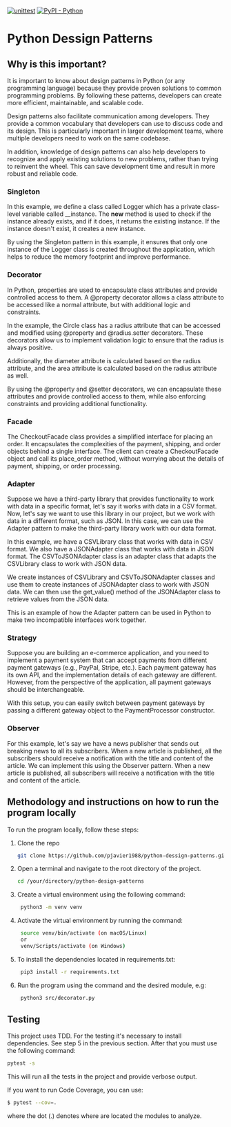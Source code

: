 [![unittest](https://img.shields.io/github/actions/workflow/status/icon-project/icon-sdk-python/iconsdk-workflow.yml?branch=master&label=unittest&logo=github)](https://github.com/pjavier1988/python-dessign-patterns/issues?q=is%3Aissue+is%3Aclosed)
[![PyPI - Python](https://img.shields.io/pypi/pyversions/iconsdk?logo=pypi)](https://github.com/pjavier1988/python-dessign-patterns)

# Python Dessign Patterns

## Why is this important?
It is important to know about design patterns in Python (or any programming language) because they provide proven solutions to common programming problems. By following these patterns, developers can create more efficient, maintainable, and scalable code.

Design patterns also facilitate communication among developers. They provide a common vocabulary that developers can use to discuss code and its design. This is particularly important in larger development teams, where multiple developers need to work on the same codebase.

In addition, knowledge of design patterns can also help developers to recognize and apply existing solutions to new problems, rather than trying to reinvent the wheel. This can save development time and result in more robust and reliable code.

### Singleton

In this example, we define a class called Logger which has a private class-level variable called __instance. The __new__ method is used to check if the instance already exists, and if it does, it returns the existing instance. If the instance doesn't exist, it creates a new instance.

By using the Singleton pattern in this example, it ensures that only one instance of the Logger class is created throughout the application, which helps to reduce the memory footprint and improve performance.

### Decorator
In Python, properties are used to encapsulate class attributes and provide controlled access to them. A @property decorator allows a class attribute to be accessed like a normal attribute, but with additional logic and constraints.

In the example, the Circle class has a radius attribute that can be accessed and modified using @property and @radius.setter decorators. These decorators allow us to implement validation logic to ensure that the radius is always positive.

Additionally, the diameter attribute is calculated based on the radius attribute, and the area attribute is calculated based on the radius attribute as well.

By using the @property and @setter decorators, we can encapsulate these attributes and provide controlled access to them, while also enforcing constraints and providing additional functionality.


### Facade

The CheckoutFacade class provides a simplified interface for placing an order. It encapsulates the complexities of the payment, shipping, and order objects behind a single interface. The client can create a CheckoutFacade object and call its place_order method, without worrying about the details of payment, shipping, or order processing.


### Adapter

Suppose we have a third-party library that provides functionality to work with data in a specific format, let's say it works with data in a CSV format. Now, let's say we want to use this library in our project, but we work with data in a different format, such as JSON. In this case, we can use the Adapter pattern to make the third-party library work with our data format.

In this example, we have a CSVLibrary class that works with data in CSV format. We also have a JSONAdapter class that works with data in JSON format. The CSVToJSONAdapter class is an adapter class that adapts the CSVLibrary class to work with JSON data.

We create instances of CSVLibrary and CSVToJSONAdapter classes and use them to create instances of JSONAdapter class to work with JSON data. We can then use the get_value() method of the JSONAdapter class to retrieve values from the JSON data.

This is an example of how the Adapter pattern can be used in Python to make two incompatible interfaces work together.


### Strategy
Suppose you are building an e-commerce application, and you need to implement a payment system that can accept payments from different payment gateways (e.g., PayPal, Stripe, etc.). Each payment gateway has its own API, and the implementation details of each gateway are different. However, from the perspective of the application, all payment gateways should be interchangeable.

With this setup, you can easily switch between payment gateways by passing a different gateway object to the PaymentProcessor constructor.


### Observer

For this example, let's say we have a news publisher that sends out breaking news to all its subscribers. When a new article is published, all the subscribers should receive a notification with the title and content of the article. We can implement this using the Observer pattern.
When a new article is published, all subscribers will receive a notification with the title and content of the article.

## Methodology and instructions on how to run the program locally

To run the program locally, follow these steps:
1. Clone the repo
   ```sh
   git clone https://github.com/pjavier1988/python-dessign-patterns.git
   ```
2. Open a terminal and navigate to the root directory of the project.
   ```sh
   cd /your/directory/python-design-patterns
   ```
3. Create a virtual environment using the following command:
   ```sh
    python3 -m venv venv
   ```
4. Activate the virtual environment by running the command:
   ```sh
    source venv/bin/activate (on macOS/Linux)
    or
    venv/Scripts/activate (on Windows)
   ```
5. To install the dependencies located in requirements.txt:
   ```sh
    pip3 install -r requirements.txt
   ```

6. Run the program using the command and the desired module, e.g:
   ```sh
    python3 src/decorator.py
   ```

## Testing
This project uses TDD.
For the testing it's necessary to install dependencies. See step 5 in the previous section. After that you must use the following command:
```sh
pytest -s
```
This will run all the tests in the project and provide verbose output.

If you want to run Code Coverage, you can use:
   ```sh
$ pytest --cov=.
```
where the dot (.) denotes where are located the modules to analyze.